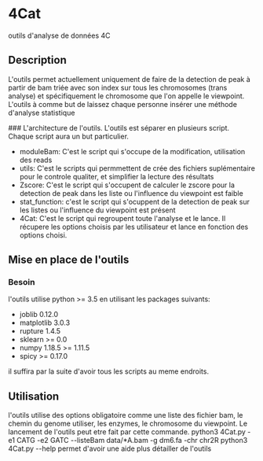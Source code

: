 # 4Cat
outils d'analyse de données 4C

## Description
L'outils permet actuellement uniquement de faire de la detection de peak à partir de bam triée avec son index sur tous les chromosomes (trans analyse) et spécifiquement le chromosome que l'on appelle le viewpoint. L'outils à comme but de laissez chaque personne insérer une méthode d'analyse statistique  

### L'architecture de l'outils. 
L'outils est séparer en plusieurs script. Chaque script aura un but particulier.

- moduleBam: C'est le script qui s'occupe de la modification, utilisation des reads 
- utils: C'est le scripts qui permmettent de crée des fichiers suplémentaire pour le controle qualiter, et simplifier la lecture des résultats
- Zscore: C'est le script qui s'occupent de calculer le zscore pour la detection de peak dans les liste ou l'influence du viewpoint est faible
- stat_function: c'est le script qui s'ocuppent de la detection de peak sur les listes ou l'influence du viewpoint est présent
- 4Cat: C'est le script qui regroupent toute l'analyse et le lance. Il récupere les options choisis par les utilisateur et lance en fonction des options choisi.

## Mise en place de l'outils

### Besoin
l'outils utilise python >= 3.5 en utilisant les packages suivants:
- joblib 0.12.0
- matplotlib 3.0.3
- rupture 1.4.5
- sklearn >= 0.0
- numpy 1.18.5 >= 1.11.5
- spicy >= 0.17.0 

il suffira par la suite d'avoir tous les scripts au meme endroits.

## Utilisation
l'outils utilise des options obligatoire comme une liste des fichier bam, le chemin du genome utiliser, les enzymes, le chromosome du viewpoint. Le lancement de l'outils peut etre fait par cette commande.
python3 4Cat.py -e1 CATG -e2 GATC --listeBam data/*A.bam -g dm6.fa -chr chr2R 
python3 4Cat.py --help permet d'avoir une aide plus détailler de l'outils
